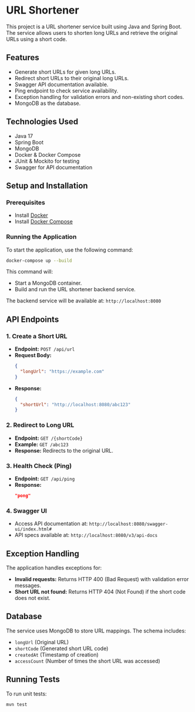 # URL Shortener

This project is a URL shortener service built using Java and Spring Boot. The service allows users to shorten long URLs and retrieve the original URLs using a short code.

## Features
- Generate short URLs for given long URLs.
- Redirect short URLs to their original long URLs.
- Swagger API documentation available.
- Ping endpoint to check service availability.
- Exception handling for validation errors and non-existing short codes.
- MongoDB as the database.

## Technologies Used
- Java 17
- Spring Boot
- MongoDB
- Docker & Docker Compose
- JUnit & Mockito for testing
- Swagger for API documentation

## Setup and Installation

### Prerequisites
- Install [Docker](https://www.docker.com/get-started)
- Install [Docker Compose](https://docs.docker.com/compose/install/)

### Running the Application
To start the application, use the following command:

```sh
docker-compose up --build
```

This command will:
- Start a MongoDB container.
- Build and run the URL shortener backend service.

The backend service will be available at: `http://localhost:8080`

## API Endpoints

### 1. Create a Short URL
- **Endpoint:** `POST /api/url`
- **Request Body:**
  ```json
  {
    "longUrl": "https://example.com"
  }
  ```
- **Response:**
  ```json
  {
    "shortUrl": "http://localhost:8080/abc123"
  }
  ```

### 2. Redirect to Long URL
- **Endpoint:** `GET /{shortCode}`
- **Example:** `GET /abc123`
- **Response:** Redirects to the original URL.

### 3. Health Check (Ping)
- **Endpoint:** `GET /api/ping`
- **Response:**
  ```json
  "pong"
  ```

### 4. Swagger UI
- Access API documentation at: `http://localhost:8080/swagger-ui/index.html#`
- API specs available at: `http://localhost:8080/v3/api-docs`

## Exception Handling
The application handles exceptions for:
- **Invalid requests:** Returns HTTP 400 (Bad Request) with validation error messages.
- **Short URL not found:** Returns HTTP 404 (Not Found) if the short code does not exist.

## Database
The service uses MongoDB to store URL mappings. The schema includes:
- `longUrl` (Original URL)
- `shortCode` (Generated short URL code)
- `createdAt` (Timestamp of creation)
- `accessCount` (Number of times the short URL was accessed)

## Running Tests
To run unit tests:
```sh
mvn test
```
